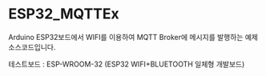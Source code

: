 # ESP32_MQTTEx

Arduino ESP32보드에서 WIFI를 이용하여 MQTT Broker에 메시지를 발행하는 예제 소스코드입니다.

테스트보드 : ESP-WROOM-32 (ESP32 WIFI+BLUETOOTH 일체형 개발보드)
